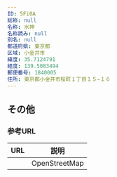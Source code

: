 ```yaml
---
ID: 5Fi0A
総称: null
名称: 水神
名称読み: null
別名: null
都道府県: 東京都
区域: 小金井市
緯度: 35.7124791
経度: 139.5083494
郵便番号: 1840005
住所: 東京都小金井市桜町１丁目１５−１６
---
```


## その他

### 参考URL

| URL | 説明          |
| --- | ------------- |
|     | OpenStreetMap |

